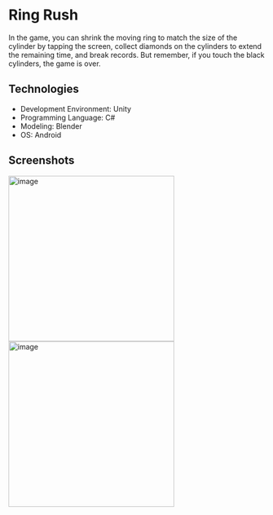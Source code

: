 # Ring Rush
In the game, you can shrink the moving ring to match the size of the cylinder by tapping the screen, collect diamonds on the cylinders to extend the remaining time, and break records. But remember, if you touch the black cylinders, the game is over.

## Technologies
* Development Environment: Unity
* Programming Language: C#
* Modeling: Blender
* OS: Android

## Screenshots
<img width="325" alt="image" src="https://github.com/emirhanzeyrekk/RingPipelineUnity3DMobileGame/assets/121854589/f425c6d0-fcba-49f0-be9b-31ccfaeb77f5">
<img width="325" alt="image" src="https://github.com/emirhanzeyrekk/RingPipelineUnity3DMobileGame/assets/121854589/22d7485d-63c5-4c45-aa11-779d5dcfa7a3">
